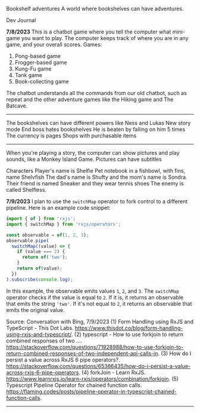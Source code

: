 Bookshelf adventures
A world where bookshelves can have adventures.

Dev Journal

**7/8/2023**
This is a chatbot game where you tell the computer what mini-game you want to play.
The computer keeps track of where you are in any game, and your overall scores.
Games:
1. Pong-based game
2. Frogger-based game
3. Kung-Fu game
4. Tank game
5. Book-collecting game

The chatbot understands all the commands from our old chatbot, such as repeat and the other adventure games like the Hiking game and The Batcave.

---------------------------------------------

The bookshelves can have different powers like Ness and Lukas
New story mode
    End boss hates bookshelves
    He is beaten by falling on him 5 times
    The currency is pages
    Shops with purchasable items

---------------------------------------------

When you're playing a story, the computer can show pictures and play sounds, like a Monkey Island Game.
    Pictures can have subtitles

Characters
    Player's name is Shelfie
    Pet notebook in a fishbowl, with fins, name Shelvfish
    The dad's name is Shufty and the mom's name is Sondra.
    Their friend is named Sneaker and they wear tennis shoes
    The enemy is called Shelfless.


**7/9/2023**
I plan to use the `switchMap` operator to fork control to a different pipeline. Here is an example code snippet:

```typescript
import { of } from 'rxjs';
import { switchMap } from 'rxjs/operators';

const observable = of(1, 2, 3);
observable.pipe(
  switchMap((value) => {
    if (value === 2) {
      return of('two');
    }
    return of(value);
  })
).subscribe(console.log);
```

In this example, the observable emits values `1`, `2`, and `3`. The `switchMap` operator checks if the value is equal to `2`. If it is, it returns an observable that emits the string `'two'`. If it's not equal to `2`, it returns an observable that emits the original value.

Source: Conversation with Bing, 7/9/2023
(1) Form Handling using RxJS and TypeScript - This Dot Labs. https://www.thisdot.co/blog/form-handling-using-rxjs-and-typescript/.
(2) typescript - How to use forkjoin to return combined responses of two .... https://stackoverflow.com/questions/71928988/how-to-use-forkjoin-to-return-combined-responses-of-two-independent-api-calls-in.
(3) How do I persist a value across RxJS 6 pipe operators?. https://stackoverflow.com/questions/65366435/how-do-i-persist-a-value-across-rxjs-6-pipe-operators.
(4) forkJoin - Learn RxJS. https://www.learnrxjs.io/learn-rxjs/operators/combination/forkjoin.
(5) Typescript Pipeline Operator for chained function calls. https://flaming.codes/posts/pipeline-operator-in-typescript-chained-function-calls.

---------------------------------------------

